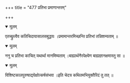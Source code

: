 +++
title = "477 प्रतिभा प्रमाणान्तरम्"

+++


<details open><summary>मूलम्</summary>

एतच्छ्रुत्वैव कतिचिदायासालसबुद्धयः ।प्रमामान्तरमिच्छन्ति प्रतिभां तन्निशम्यताम् ॥
</details>



<details open><summary>मूलम्</summary>

ननु च प्रतिभा काचित् यथार्था मानमिष्यताम् ।बाह्यार्थनैरपेक्ष्येण बाह्यज्ञानक्षमास्तु सा ॥
</details>



<details open><summary>मूलम्</summary>

विशिष्टकालपुरुषाद्यपेक्षोत्कर्षसंभवा ।इति चेदत्र कथितमभियुक्तैरिदं तु तत् ॥
</details>

